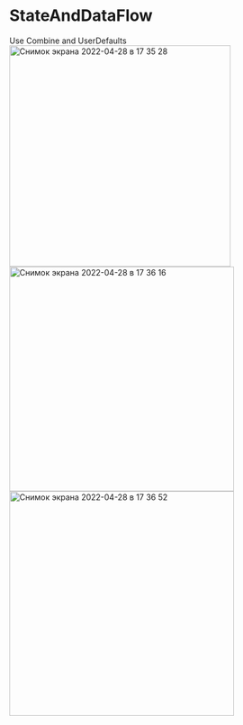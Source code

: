 # StateAndDataFlow
Use Combine and UserDefaults
<img width="393" alt="Снимок экрана 2022-04-28 в 17 35 28" src="https://user-images.githubusercontent.com/97124792/165777635-799df9c7-f2c8-4bc7-a04c-30d3f21b5c70.png">
<img width="399" alt="Снимок экрана 2022-04-28 в 17 36 16" src="https://user-images.githubusercontent.com/97124792/165777647-4fc7f1fb-ea3a-429a-bc12-1c07e8a49f8f.png">
<img width="399" alt="Снимок экрана 2022-04-28 в 17 36 52" src="https://user-images.githubusercontent.com/97124792/165777663-4f2deefd-3666-4065-9e9c-cf84be7d64ae.png">
